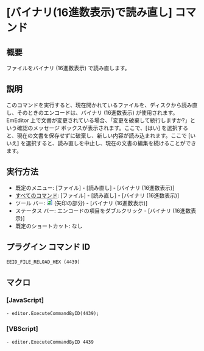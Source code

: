 # \[バイナリ(16進数表示)で読み直し\] コマンド

## 概要

ファイルをバイナリ (16進数表示) で読み直します。

## 説明

このコマンドを実行すると、現在開かれているファイルを、ディスクから読み直し、そのときのエンコードは、バイナリ (16進数表示) が使用されます。EmEditor
上で文書が変更されている場合、「変更を破棄して続行しますか?」という確認のメッセージ ボックスが表示されます。ここで、\[はい\]
を選択すると、現在の文書を保存せずに破棄し、新しい内容が読み込まれます。ここで \[いいえ\]
を選択すると、読み直しを中止し、現在の文書の編集を続けることができます。

## 実行方法

- 既定のメニュー: \[ファイル\] \- \[読み直し\] \- \[バイナリ (16進数表示)\]
- [すべてのコマンド](../../glossary/allcommands): \[ファイル\] \- \[読み直し\] \- \[バイナリ (16進数表示)\]
- ツール バー: ![](../../images/reload.gif) (矢印の部分) \- \[バイナリ (16進数表示)\]
- ステータス バー: エンコードの項目をダブルクリック \- \[バイナリ (16進数表示)\]
- 既定のショートカット: なし

## プラグイン コマンド ID

```
EEID_FILE_RELOAD_HEX (4439)
```

## マクロ

### \[JavaScript\]

```
- editor.ExecuteCommandByID(4439);
```

### \[VBScript\]

```
- editor.ExecuteCommandByID 4439
```
